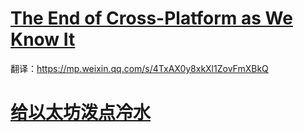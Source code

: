 # [The End of Cross-Platform as We Know It](https://medium.com/swlh/the-end-of-cross-platform-as-we-know-it-dad658d96b8)

翻译：https://mp.weixin.qq.com/s/4TxAX0y8xkXl1ZovFmXBkQ

# [给以太坊泼点冷水](https://mp.weixin.qq.com/s/51nWEAiiU9jdtci93Nm8ew)
